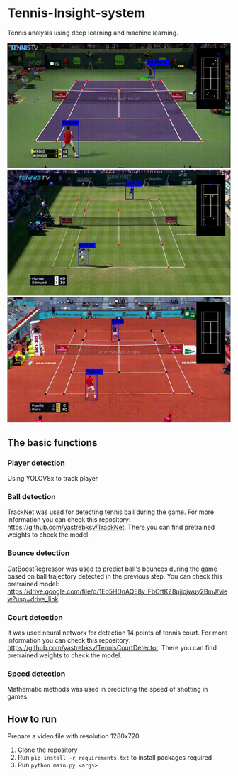 # Tennis-Insight-system
Tennis analysis using deep learning and machine learning. <br>

![](pics/hard.gif)
![](pics/grass.gif)
![](pics/clay.gif)

## The basic functions

### Player detection
Using YOLOV8x to track player

### Ball detection
TrackNet was used for detecting tennis ball during the game. For more information you can check this repository: https://github.com/yastrebksv/TrackNet. There you can find 
pretrained weights to check the model.

### Bounce detection
CatBoostRegressor was used to predict ball's bounces during the game based on ball trajectory detected in the previous step. You can check this pretrained model: https://drive.google.com/file/d/1Eo5HDnAQE8y_FbOftKZ8pjiojwuy2BmJ/view?usp=drive_link 

### Court detection
It was used neural network for detection 14 points of tennis court. For more information you can check this repository: https://github.com/yastrebksv/TennisCourtDetector. There you can find pretrained weights to check the model.

### Speed detection
Mathematic methods was used in predicting the speed of shotting in games.

## How to run
Prepare a video file with resolution 1280x720
1. Clone the repository 
2. Run `pip install -r requirements.txt` to install packages required
3. Run `python main.py <args>`

   

